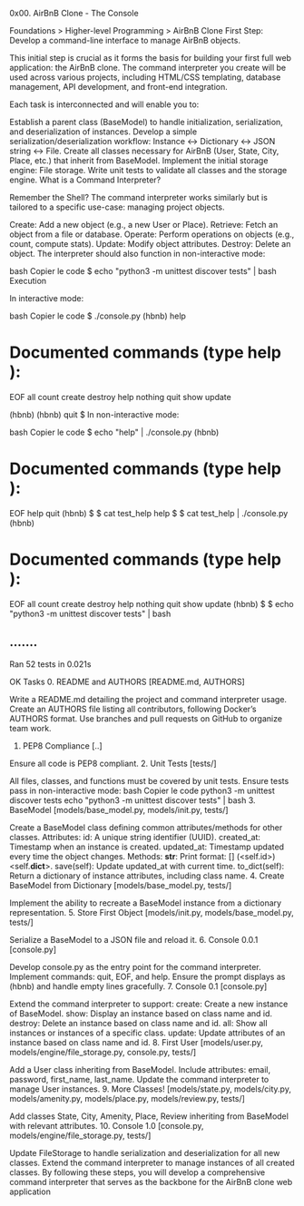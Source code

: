 0x00. AirBnB Clone - The Console


Foundations > Higher-level Programming > AirBnB Clone
First Step: Develop a command-line interface to manage AirBnB objects.

This initial step is crucial as it forms the basis for building your first full web application: the AirBnB clone. The command interpreter you create will be used across various projects, including HTML/CSS templating, database management, API development, and front-end integration.

Each task is interconnected and will enable you to:

Establish a parent class (BaseModel) to handle initialization, serialization, and deserialization of instances.
Develop a simple serialization/deserialization workflow: Instance ↔ Dictionary ↔ JSON string ↔ File.
Create all classes necessary for AirBnB (User, State, City, Place, etc.) that inherit from BaseModel.
Implement the initial storage engine: File storage.
Write unit tests to validate all classes and the storage engine.
What is a Command Interpreter?

Remember the Shell? The command interpreter works similarly but is tailored to a specific use-case: managing project objects.

Create: Add a new object (e.g., a new User or Place).
Retrieve: Fetch an object from a file or database.
Operate: Perform operations on objects (e.g., count, compute stats).
Update: Modify object attributes.
Destroy: Delete an object.
The interpreter should also function in non-interactive mode:

bash
Copier le code
$ echo "python3 -m unittest discover tests" | bash
Execution

In interactive mode:

bash
Copier le code
$ ./console.py
(hbnb) help

Documented commands (type help <topic>):
========================================
EOF  all  count  create  destroy  help  nothing  quit  show  update

(hbnb)
(hbnb) quit
$
In non-interactive mode:

bash
Copier le code
$ echo "help" | ./console.py
(hbnb)

Documented commands (type help <topic>):
========================================
EOF  help  quit
(hbnb)
$
$ cat test_help
help
$
$ cat test_help | ./console.py
(hbnb)

Documented commands (type help <topic>):
========================================
EOF  all  count  create  destroy  help  nothing  quit  show  update
(hbnb)
$
$ echo "python3 -m unittest discover tests" | bash

.......
----------------------------------------------------------------------
Ran 52 tests in 0.021s

OK
Tasks
0. README and AUTHORS [README.md, AUTHORS]

Write a README.md detailing the project and command interpreter usage.
Create an AUTHORS file listing all contributors, following Docker’s AUTHORS format.
Use branches and pull requests on GitHub to organize team work.
1. PEP8 Compliance [..]

Ensure all code is PEP8 compliant.
2. Unit Tests [tests/]

All files, classes, and functions must be covered by unit tests.
Ensure tests pass in non-interactive mode:
bash
Copier le code
python3 -m unittest discover tests
echo "python3 -m unittest discover tests" | bash
3. BaseModel [models/base_model.py, models/init.py, tests/]

Create a BaseModel class defining common attributes/methods for other classes.
Attributes:
id: A unique string identifier (UUID).
created_at: Timestamp when an instance is created.
updated_at: Timestamp updated every time the object changes.
Methods:
__str__: Print format: [<class name>] (<self.id>) <self.__dict__>.
save(self): Update updated_at with current time.
to_dict(self): Return a dictionary of instance attributes, including class name.
4. Create BaseModel from Dictionary [models/base_model.py, tests/]

Implement the ability to recreate a BaseModel instance from a dictionary representation.
5. Store First Object [models/init.py, models/base_model.py, tests/]

Serialize a BaseModel to a JSON file and reload it.
6. Console 0.0.1 [console.py]

Develop console.py as the entry point for the command interpreter.
Implement commands: quit, EOF, and help.
Ensure the prompt displays as (hbnb) and handle empty lines gracefully.
7. Console 0.1 [console.py]

Extend the command interpreter to support:
create: Create a new instance of BaseModel.
show: Display an instance based on class name and id.
destroy: Delete an instance based on class name and id.
all: Show all instances or instances of a specific class.
update: Update attributes of an instance based on class name and id.
8. First User [models/user.py, models/engine/file_storage.py, console.py, tests/]

Add a User class inheriting from BaseModel.
Include attributes: email, password, first_name, last_name.
Update the command interpreter to manage User instances.
9. More Classes! [models/state.py, models/city.py, models/amenity.py, models/place.py, models/review.py, tests/]

Add classes State, City, Amenity, Place, Review inheriting from BaseModel with relevant attributes.
10. Console 1.0 [console.py, models/engine/file_storage.py, tests/]

Update FileStorage to handle serialization and deserialization for all new classes.
Extend the command interpreter to manage instances of all created classes.
By following these steps, you will develop a comprehensive command interpreter that serves as the backbone for the AirBnB clone web application
